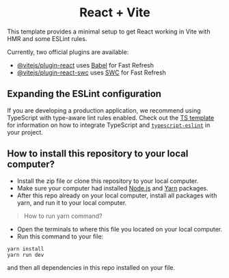 <h1 align="center">React + Vite</h1>

This template provides a minimal setup to get React working in Vite with HMR and some ESLint rules.

Currently, two official plugins are available:

- [@vitejs/plugin-react](https://github.com/vitejs/vite-plugin-react/blob/main/packages/plugin-react) uses [Babel](https://babeljs.io/) for Fast Refresh
- [@vitejs/plugin-react-swc](https://github.com/vitejs/vite-plugin-react/blob/main/packages/plugin-react-swc) uses [SWC](https://swc.rs/) for Fast Refresh

## Expanding the ESLint configuration

If you are developing a production application, we recommend using TypeScript with type-aware lint rules enabled. Check out the [TS template](https://github.com/vitejs/vite/tree/main/packages/create-vite/template-react-ts) for information on how to integrate TypeScript and [`typescript-eslint`](https://typescript-eslint.io) in your project.

## How to install this repository to your local computer?
* Install the zip file or clone this repository to your local computer.
* Make sure your computer had installed [Node.js](https://nodejs.org/) and [Yarn](https://yarnpkg.com/) packages.
* After this repo already on your local computer, install all packages with yarn, and run it to your local computer.

> How to run yarn command?
* Open the terminals to where this file you located on your local computer.
* Run this command to your file:
```
yarn install
yarn run dev
```
and then all dependencies in this repo installed on your file.
